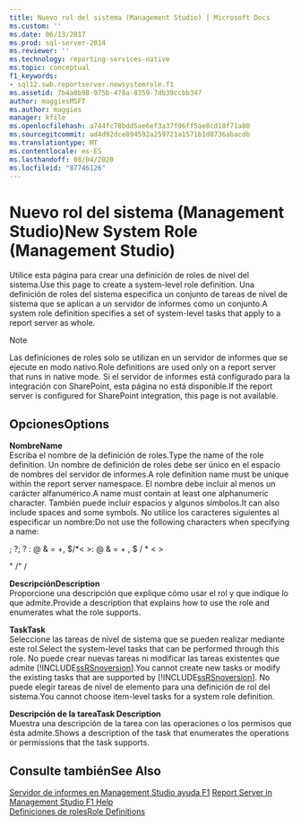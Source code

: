 ```yaml
---
title: Nuevo rol del sistema (Management Studio) | Microsoft Docs
ms.custom: ''
ms.date: 06/13/2017
ms.prod: sql-server-2014
ms.reviewer: ''
ms.technology: reporting-services-native
ms.topic: conceptual
f1_keywords:
- sql12.swb.reportserver.newsystemrole.f1
ms.assetid: 7b4a0b98-975b-478a-8359-7db39ccbb347
author: maggiesMSFT
ms.author: maggies
manager: kfile
ms.openlocfilehash: a744fc78bdd5ae6ef3a37f96ff5ae8cd10f71a80
ms.sourcegitcommit: ad4d92dce894592a259721a1571b1d8736abacdb
ms.translationtype: MT
ms.contentlocale: es-ES
ms.lasthandoff: 08/04/2020
ms.locfileid: "87746126"
---
```

# <a name="new-system-role-management-studio"></a><span data-ttu-id="2fc6e-102">Nuevo rol del sistema (Management Studio)</span><span class="sxs-lookup"><span data-stu-id="2fc6e-102">New System Role (Management Studio)</span></span>
  <span data-ttu-id="2fc6e-103">Utilice esta página para crear una definición de roles de nivel del sistema.</span><span class="sxs-lookup"><span data-stu-id="2fc6e-103">Use this page to create a system-level role definition.</span></span> <span data-ttu-id="2fc6e-104">Una definición de roles del sistema especifica un conjunto de tareas de nivel de sistema que se aplican a un servidor de informes como un conjunto.</span><span class="sxs-lookup"><span data-stu-id="2fc6e-104">A system role definition specifies a set of system-level tasks that apply to a report server as whole.</span></span>  
  
> [!NOTE]  
>  <span data-ttu-id="2fc6e-105">Las definiciones de roles solo se utilizan en un servidor de informes que se ejecute en modo nativo.</span><span class="sxs-lookup"><span data-stu-id="2fc6e-105">Role definitions are used only on a report server that runs in native mode.</span></span> <span data-ttu-id="2fc6e-106">Si el servidor de informes está configurado para la integración con SharePoint, esta página no está disponible.</span><span class="sxs-lookup"><span data-stu-id="2fc6e-106">If the report server is configured for SharePoint integration, this page is not available.</span></span>  
  
## <a name="options"></a><span data-ttu-id="2fc6e-107">Opciones</span><span class="sxs-lookup"><span data-stu-id="2fc6e-107">Options</span></span>  
 <span data-ttu-id="2fc6e-108">**Nombre**</span><span class="sxs-lookup"><span data-stu-id="2fc6e-108">**Name**</span></span>  
 <span data-ttu-id="2fc6e-109">Escriba el nombre de la definición de roles.</span><span class="sxs-lookup"><span data-stu-id="2fc6e-109">Type the name of the role definition.</span></span> <span data-ttu-id="2fc6e-110">Un nombre de definición de roles debe ser único en el espacio de nombres del servidor de informes.</span><span class="sxs-lookup"><span data-stu-id="2fc6e-110">A role definition name must be unique within the report server namespace.</span></span> <span data-ttu-id="2fc6e-111">El nombre debe incluir al menos un carácter alfanumérico.</span><span class="sxs-lookup"><span data-stu-id="2fc6e-111">A name must contain at least one alphanumeric character.</span></span> <span data-ttu-id="2fc6e-112">También puede incluir espacios y algunos símbolos.</span><span class="sxs-lookup"><span data-stu-id="2fc6e-112">It can also include spaces and some symbols.</span></span> <span data-ttu-id="2fc6e-113">No utilice los caracteres siguientes al especificar un nombre:</span><span class="sxs-lookup"><span data-stu-id="2fc6e-113">Do not use the following characters when specifying a name:</span></span>  
  
 <span data-ttu-id="2fc6e-114">; ?</span><span class="sxs-lookup"><span data-stu-id="2fc6e-114">; ?</span></span> <span data-ttu-id="2fc6e-115">: \@ & = +, $/\*\< ></span><span class="sxs-lookup"><span data-stu-id="2fc6e-115">: \@ & = + , $ / \* \< ></span></span>  
  
 <span data-ttu-id="2fc6e-116">" /</span><span class="sxs-lookup"><span data-stu-id="2fc6e-116">" /</span></span>  
  
 <span data-ttu-id="2fc6e-117">**Descripción**</span><span class="sxs-lookup"><span data-stu-id="2fc6e-117">**Description**</span></span>  
 <span data-ttu-id="2fc6e-118">Proporcione una descripción que explique cómo usar el rol y que indique lo que admite.</span><span class="sxs-lookup"><span data-stu-id="2fc6e-118">Provide a description that explains how to use the role and enumerates what the role supports.</span></span>  
  
 <span data-ttu-id="2fc6e-119">**Task**</span><span class="sxs-lookup"><span data-stu-id="2fc6e-119">**Task**</span></span>  
 <span data-ttu-id="2fc6e-120">Seleccione las tareas de nivel de sistema que se pueden realizar mediante este rol.</span><span class="sxs-lookup"><span data-stu-id="2fc6e-120">Select the system-level tasks that can be performed through this role.</span></span> <span data-ttu-id="2fc6e-121">No puede crear nuevas tareas ni modificar las tareas existentes que admite [!INCLUDE[ssRSnoversion](../../includes/ssrsnoversion-md.md)].</span><span class="sxs-lookup"><span data-stu-id="2fc6e-121">You cannot create new tasks or modify the existing tasks that are supported by [!INCLUDE[ssRSnoversion](../../includes/ssrsnoversion-md.md)].</span></span> <span data-ttu-id="2fc6e-122">No puede elegir tareas de nivel de elemento para una definición de rol del sistema.</span><span class="sxs-lookup"><span data-stu-id="2fc6e-122">You cannot choose item-level tasks for a system role definition.</span></span>  
  
 <span data-ttu-id="2fc6e-123">**Descripción de la tarea**</span><span class="sxs-lookup"><span data-stu-id="2fc6e-123">**Task Description**</span></span>  
 <span data-ttu-id="2fc6e-124">Muestra una descripción de la tarea con las operaciones o los permisos que ésta admite.</span><span class="sxs-lookup"><span data-stu-id="2fc6e-124">Shows a description of the task that enumerates the operations or permissions that the task supports.</span></span>  
  
## <a name="see-also"></a><span data-ttu-id="2fc6e-125">Consulte también</span><span class="sxs-lookup"><span data-stu-id="2fc6e-125">See Also</span></span>  
 <span data-ttu-id="2fc6e-126">[Servidor de informes en Management Studio ayuda F1](report-server-in-management-studio-f1-help.md) </span><span class="sxs-lookup"><span data-stu-id="2fc6e-126">[Report Server in Management Studio F1 Help](report-server-in-management-studio-f1-help.md) </span></span>  
 [<span data-ttu-id="2fc6e-127">Definiciones de roles</span><span class="sxs-lookup"><span data-stu-id="2fc6e-127">Role Definitions</span></span>](../security/role-definitions.md)  
  
  
